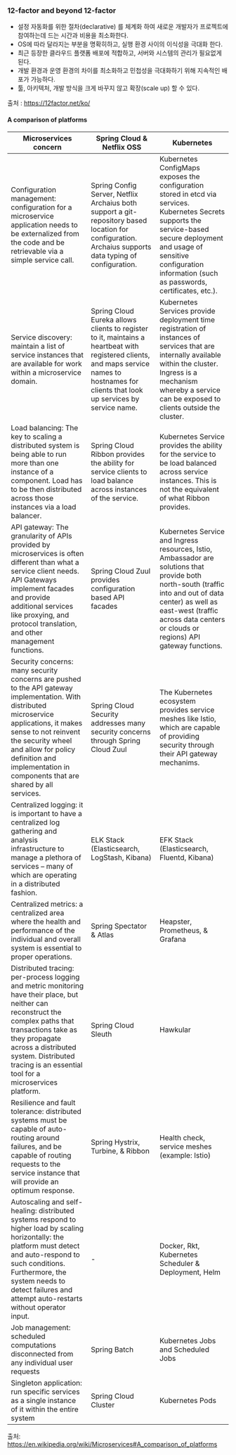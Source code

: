 
### 12-factor and beyond 12-factor

  - 설정 자동화를 위한 절차(declarative) 를 체계화 하여 새로운 개발자가 프로젝트에 참여하는데 드는 시간과 비용을 최소화한다.
  - OS에 따라 달라지는 부분을 명확히하고, 실행 환경 사이의 이식성을 극대화 한다.
  - 최근 등장한 클라우드 플랫폼 배포에 적합하고, 서버와 시스템의 관리가 필요없게 된다.
  - 개발 환경과 운영 환경의 차이를 최소화하고 민첩성을 극대화하기 위해 지속적인 배포가 가능하다.
  - 툴, 아키텍처, 개발 방식을 크게 바꾸지 않고 확장(scale up) 할 수 있다.

출처 : https://12factor.net/ko/


#### A comparison of platforms
| Microservices concern  |Spring Cloud & Netflix OSS|Kubernetes|
|---|---|---|
|Configuration management: configuration for a microservice application needs to be externalized from the code and be retrievable via a simple service call.    |Spring Config Server, Netflix Archaius both support a git-repository based location for configuration. Archaius supports data typing of configuration.    |Kubernetes ConfigMaps exposes the configuration stored in etcd via services. Kubernetes Secrets supports the service-based secure deployment and usage of sensitive configuration information (such as passwords, certificates, etc.).   |
|Service discovery: maintain a list of service instances that are available for work within a microservice domain. |Spring Cloud Eureka allows clients to register to it, maintains a heartbeat with registered clients, and maps service names to hostnames for clients that look up services by service name. |Kubernetes Services provide deployment time registration of instances of services that are internally available within the cluster. Ingress is a mechanism whereby a service can be exposed to clients outside the cluster. |
|Load balancing: The key to scaling a distributed system is being able to run more than one instance of a component. Load has to be then distributed across those instances via a load balancer. |Spring Cloud Ribbon provides the ability for service clients to load balance across instances of the service. |Kubernetes Service provides the ability for the service to be load balanced across service instances. This is not the equivalent of what Ribbon provides. |
|API gateway: The granularity of APIs provided by microservices is often different than what a service client needs. API Gateways implement facades and provide additional services like proxying, and protocol translation, and other management functions. |Spring Cloud Zuul provides configuration based API facades |Kubernetes Service and Ingress resources, Istio, Ambassador are solutions that provide both north-south (traffic into and out of data center) as well as east-west (traffic across data centers or clouds or regions) API gateway functions. |
|Security concerns: many security concerns are pushed to the API gateway implementation. With distributed microservice applications, it makes sense to not reinvent the security wheel and allow for policy definition and implementation in components that are shared by all services. |Spring Cloud Security addresses many security concerns through Spring Cloud Zuul |The Kubernetes ecosystem provides service meshes like Istio, which are capable of providing security through their API gateway mechanims. |
|Centralized logging: it is important to have a centralized log gathering and analysis infrastructure to manage a plethora of services – many of which are operating in a distributed fashion. |ELK Stack (Elasticsearch, LogStash, Kibana) |EFK Stack (Elasticsearch, Fluentd, Kibana) |
|Centralized metrics: a centralized area where the health and performance of the individual and overall system is essential to proper operations. |Spring Spectator & Atlas |Heapster, Prometheus, & Grafana |
|Distributed tracing: per-process logging and metric monitoring have their place, but neither can reconstruct the complex paths that transactions take as they propagate across a distributed system. Distributed tracing is an essential tool for a microservices platform. |Spring Cloud Sleuth |Hawkular|
|Resilience and fault tolerance: distributed systems must be capable of auto-routing around failures, and be capable of routing requests to the service instance that will provide an optimum response. |Spring Hystrix, Turbine, & Ribbon |Health check, service meshes (example: Istio) |
|Autoscaling and self-healing: distributed systems respond to higher load by scaling horizontally: the platform must detect and auto-respond to such conditions. Furthermore, the system needs to detect failures and attempt auto-restarts without operator input. |-|Docker, Rkt, Kubernetes Scheduler & Deployment, Helm|
|Job management: scheduled computations disconnected from any individual user requests |Spring Batch |Kubernetes Jobs and Scheduled Jobs |
|Singleton application: run specific services as a single instance of it within the entire system |Spring Cloud Cluster |Kubernetes Pods |

출처: https://en.wikipedia.org/wiki/Microservices#A_comparison_of_platforms
